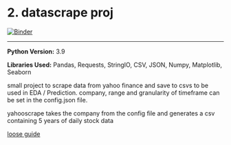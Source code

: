 # 2. datascrape proj

[![Binder](https://mybinder.org/badge_logo.svg)](https://mybinder.org/v2/gh/RJBraith/datascrape-proj/HEAD)

---
**Python Version:** 3.9  

**Libraries Used:** Pandas, Requests, StringIO, CSV, JSON, Numpy, Matplotlib, Seaborn

 small project to scrape data from yahoo finance and save to csvs to be used in EDA / Prediction.
 company, range and granularity of timeframe can be set in the config.json file.

yahooscrape takes the company from the config file and generates a csv containing 5 years of daily stock data

[loose guide](https://www.youtube.com/watch?v=SauRW1Vok44)
